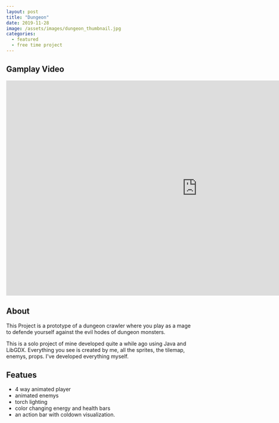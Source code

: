 ```yaml
---
layout: post
title: "Dungeon"
date: 2019-11-28
image: /assets/images/dungeon_thumbnail.jpg
categories:
  - featured
  - free time project
---
```

## Gamplay Video

<iframe width="1024" height="576" src="https://www.youtube.com/embed/xqO-c1r4-fI" frameborder="0" allow="accelerometer; autoplay; encrypted-media; gyroscope; picture-in-picture" allowfullscreen></iframe>

## About

<!--excerpt.start-->

This Project is a prototype of a dungeon crawler where you play as a mage to defende yourself against the evil hodes of dungeon monsters.

<!--excerpt.end-->

This is a solo project of mine developed quite a while ago using Java and LibGDX. Everything you see is created by me, all the sprites, the tilemap, enemys, props. I've developed everything myself. 

## Featues

 * 4 way animated player
 * animated enemys
 * torch lighting
 * color changing energy and health bars
 * an action bar with coldown visualization.